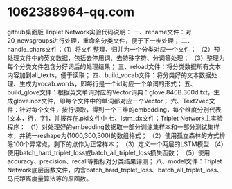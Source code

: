 # 1062388964-qq.com
github桌面版
Triplet Network实验代码说明：
一、rename文件：对20_newsgroups进行处理，重命名分类文件，便于下一步处理；
二、handle_chars文件：（1）将文件整理、归并为一个分类对应一个文件；
（2）预处理文件中的英文数据，包括去停用词、去特殊字符、分词等处理；
（3）整理为每个分类文件包含分好词后的处理结果；
三、reload文件：将分类数据所有文本内容加到all_texts，便于读取；
四、build_vocab文件：将分类好的文本数据处理、生成为vocab.words，即每行是一个id对应一个单词的形式；
五、build_glove文件：根据英文单词对应的Vector词典：glove.840B.300d.txt，生成glove.npz文件，即每个文件中的单词都对应一个Vector；
六、Text2vec文件：针对每个文件，按行读取，得到一个三维的embedding，每个维度分别代表[文本，行，字]，并报存在.pkl文件中
七、lstm_dx文件：Triplet Network主实验程序：
（1）对处理好的embedding数据取一部分训练集样本和一部分测试集样本，并统一reshape为(1000,300,300)的数组格式；
（2）使用孤立森林的方式排除100个异常点，剩下的点作为正常样本；
（3）定义一个两层的LSTM模型
（4）使用batch_hard_triplet_loss或batch_all_triplet_loss损失函数；
（5）使用accuracy、precision、recall等指标对分类结果评测；
八、model文件：Triplet Network底层函数文件，内含batch_hard_triplet_loss、batch_all_triplet_loss、马氏距离度量算法等的原函数。

